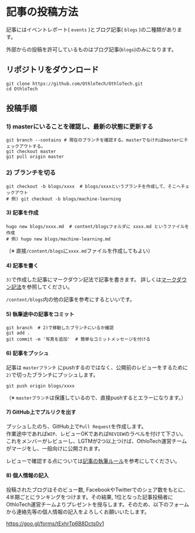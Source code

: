 # 記事の投稿方法

記事にはイベントレポート( `events` )とブログ記事( `blogs` )の二種類があります。

外部からの投稿を許可しているものはブログ記事(`blogs`)のみになります。

## リポジトリをダウンロード

```
git clone https://github.com/OthloTech/OthloTech.git
cd OthloTech
```

## 投稿手順

### 1) masterにいることを確認し、最新の状態に更新する

```
git branch --contains # 現在のブランチを確認する。masterでなければmasterにチェックアウトする。
git checkout master
git pull origin master
```

### 2) ブランチを切る

```
git checkout -b blogs/xxxx  # blogs/xxxxというブランチを作成して、そこへチェックアウト
# 例) git checkout -b blogs/machine-learning
```

#### 3) 記事を作成

```
hugo new blogs/xxxx.md  # content/blogsフォルダに xxxx.md というファイルを作成
# 例) hugo new blogs/machine-learning.md
```
（※ 直接`/content/blogs`に`xxxx.md`ファイルを作成してもよい）

#### 4) 記事を書く
`3)`で作成した記事にマークダウン記法で記事を書きます。
詳しくは[マークダウン記法](https://github.com/OthloTech/OthloTech/blob/master/docs/markdown.md)を参照してください。

`/content/blogs`内の他の記事を参考にするといいです。

#### 5) 執筆途中の記事をコミット
```
git branch  # 2)で移動したブランチにいるか確認
git add .
git commit -m '写真を追加'  # 簡単なコミットメッセージを付ける
```

#### 6) 記事をプッシュ
記事は `masterブランチ` にpushするのではなく、公開前のレビューをするために`2)`で切ったブランチにプッシュします。

```
git push origin blogs/xxxx
```

（※ `masterブランチ`は保護しているので、直接pushするとエラーになります。）

#### 7) GitHub上でプルリクを出す
プッシュしたのち、GitHub上で`Pull Request`を作成します。  
作業途中であれば`WIP`、レビューOKであれば`REVIEW`のラベルを付けて下さい。  
これをメンバーがレビューし、LGTMが2つ以上つけば、OthloTech運営チームがマージをし、一般向けに公開されます。

レビューで確認する点については[記事の執筆ルール](https://github.com/OthloTech/OthloTech/blob/master/docs/writing-rules.md)を参考にしてください。

#### 8) 個人情報の記入
投稿されたブログはそのビュー数, FacebookやTwitterでのシェア数をもとに、4半期ごとにランキングをつけます。その結果, 1位となった記事投稿者にOthloTech運営チームよりプレゼントを授与します。そのため、以下のフォームから連絡先等の個人情報の記入をよろしくお願いいたします。

https://goo.gl/forms/tExhrTp6B8Dcts0v1
